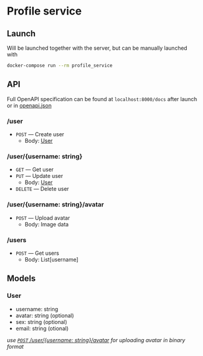 # Profile service

## Launch

Will be launched together with the server, but can be manually launched with
```bash
docker-compose run --rm profile_service
```

## API

Full OpenAPI specification can be found at `localhost:8000/docs` after launch or in [openapi.json](../services/profile/openapi.json)

### /user
* `POST` — Create user
  * Body: [User](#user)

### /user/{username: string}
* `GET` — Get user
* `PUT` — Update user
  * Body: [User](#user)
* `DELETE` — Delete user

### /user/{username: string}/avatar
* `POST` — Upload avatar
  * Body: Image data

### /users
* `POST` — Get users
  * Body: List[username]

## Models

### User
* username: string
* avatar: string (optional)
* sex: string (optional)
* email: string (otional)

_use [`POST` /user/{username: string}/avatar](#userusername-stringavatar) for uploading avatar in binary format_
